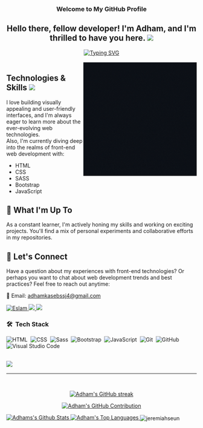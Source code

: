 <h3 align="center">
  Welcome to My GitHub Profile
</h3>

<div class="welcome_message">
  <h2 align="center">Hello there, fellow developer! I'm Adham, and I'm thrilled to have you here. <img src="https://media.giphy.com/media/hvRJCLFzcasrR4ia7z/giphy.gif" width="28"></h2> 
</div>

<!-- typing-svg Component -->
<div align="center">
<a href="https://git.io/typing-svg"><img src="https://readme-typing-svg.demolab.com?font=Bai+Jamjuree&weight=600&duration=3000&pause=1500&color=ED9410&center=true&random=false&width=630&lines=Adham%2C+Front-End+Developer;Committed+to+Staying+on+the+Cutting+Edge+of+Web+Technologies.;Transforming+ideas+into+immersive+online+experiences+is+my+forte.;fellow+developer+I'm+thrilled+to+have+you+here.+" alt="Typing SVG" /></a>
</div> 

<br/>

<!-- an img on the right of skills section-->
<img align="right" width="300" src="https://github.com/Adham-Kaseb/Adham-Kaseb/blob/main/Super%20Duber%20Video%20About%20Me.gif"/>


## Technologies & Skills <img src = "https://media2.giphy.com/media/QssGEmpkyEOhBCb7e1/giphy.gif?cid=ecf05e47a0n3gi1bfqntqmob8g9aid1oyj2wr3ds3mg700bl&rid=giphy.gif" width = 32px>

I love building visually appealing and user-friendly interfaces, and I'm always eager to learn more about the ever-evolving web technologies. <br>
Also, I'm currently diving deep into the realms of front-end web development with:

- HTML
- CSS
- SASS
- Bootstrap
- JavaScript

## 🚀 What I'm Up To

As a constant learner, I'm actively honing my skills and working on exciting projects. You'll find a mix of personal experiments and collaborative efforts in my repositories.

## 💬 Let's Connect

Have a question about my experiences with front-end technologies? Or perhaps you want to chat about web development trends and best practices? Feel free to reach out anytime:

📧 Email: adhamkasebssj4@gmail.com

<!-- Facebook -->
<a href="https://www.facebook.com/adham.kaseb.54/" target="_blank">
  <img src="https://img.shields.io/badge/Facebook-0077B5?&style=for-the-badge&logo=facebook&logoColor=white" alt="Eslam"  />
</a>

<!-- Telegram -->
<a href="https://t.me/AdhamTelegramXLR8" target="_blank">
  <img src="https://img.shields.io/badge/-Telegram-0077B5?style=for-the-badge&logo=Telegram&logoColor=white"/>
</a> 

<!-- Discord -->
<a href="https://discord.com/users/1021234776075681903" target="_blank">
  <img src="https://img.shields.io/discord/1021234776075681903?style=for-the-badge&logo=discord&logoColor=white"/>
</a> 



### 🛠 &nbsp;Tech Stack
![HTML](https://img.shields.io/badge/-HTML-05122A?style=flat&logo=HTML5)&nbsp;
![CSS](https://img.shields.io/badge/-CSS-05122A?style=flat&logo=CSS3&logoColor=1572B6)&nbsp;
![Sass](https://img.shields.io/badge/-Sass-05122A?style=flat&logo=sass)&nbsp;
![Bootstrap](https://img.shields.io/badge/-Bootstrap-05122A?style=flat&logo=bootstrap&logoColor=563D7C)&nbsp;
![JavaScript](https://img.shields.io/badge/-JavaScript-05122A?style=flat&logo=javascript)&nbsp;
![Git](https://img.shields.io/badge/-Git-05122A?style=flat&logo=git)&nbsp;
![GitHub](https://img.shields.io/badge/-GitHub-05122A?style=flat&logo=github)&nbsp;
![Visual Studio Code](https://img.shields.io/badge/-Visual%20Studio%20Code-05122A?style=flat&logo=visual-studio-code&logoColor=007ACC)&nbsp;

<br>
<a href="https://komarev.com/ghpvc/?username=Adham-Kaseb&style=for-the-badge">
<img src="https://komarev.com/ghpvc/?username=Adham-Kaseb&style=for-the-badge">
</a>

<br/>
<hr/>
<br/>


<div align="center">
<p>
<a href="https://github.com/Adham-Kaseb">
<img src="https://github-readme-streak-stats.herokuapp.com/?user=Adham-Kaseb&theme=radical&border=7F3FBF&background=0D1117" alt="Adham's GitHub streak"/>
</a>
</p>

<p>
<a href="https://github.com/Adham-Kaseb">
<img src="https://github-profile-summary-cards.vercel.app/api/cards/profile-details?username=Adham-Kaseb&theme=radical" alt="Adham's GitHub Contribution"/>
</a>
</p>
</div>

<a> 
<a 
href="https://github.com/Adham-Kaseb"> <img 
alt="Adhams's Github Stats" 
src="https://denvercoder1-github-readme-stats.vercel.app/api?username=Adham-Kaseb&show_icons=true&count_private=true&theme=react&border_color=7F3FBF&bg_color=0D1117&title_color=F85D7F&icon_color=F8D866" 
height="192px" 
width="49.5%"/>
</a>
<a href="https://github.com/Eslam405">
<img alt="Adham's Top Languages" src="https://denvercoder1-github-readme-stats.vercel.app/api/top-langs/?username=Adham-Kaseb&langs_count=8&layout=compact&theme=react&border_color=7F3FBF&bg_color=0D1117&title_color=F85D7F&icon_color=F8D866" height="192px" width="49.5%"/> 
</a>
<span>
<!-- Trofies Section  -->
<img align="center" src="https://github-profile-trophy.vercel.app/?username=Adham-Kaseb&theme=onedark&column=3&margin-w=15&margin-h=15" alt="jeremiahseun"/>
</span>
<br/>
</a>
